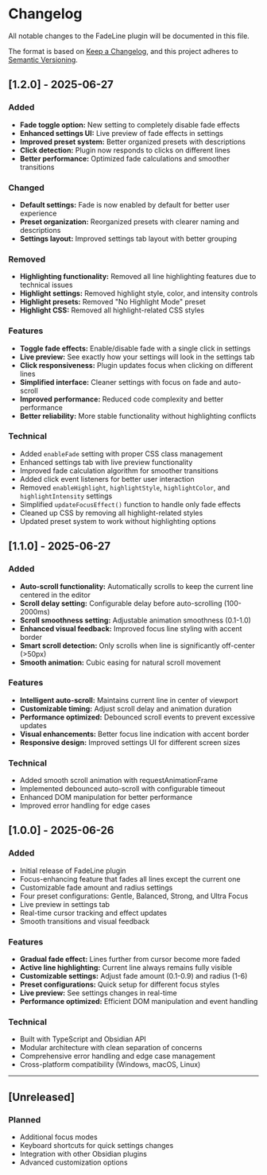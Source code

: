 # Changelog

All notable changes to the FadeLine plugin will be documented in this file.

The format is based on [Keep a Changelog](https://keepachangelog.com/en/1.0.0/),
and this project adheres to [Semantic Versioning](https://semver.org/spec/v2.0.0.html).

## [1.2.0] - 2025-06-27

### Added
- **Fade toggle option:** New setting to completely disable fade effects
- **Enhanced settings UI:** Live preview of fade effects in settings
- **Improved preset system:** Better organized presets with descriptions
- **Click detection:** Plugin now responds to clicks on different lines
- **Better performance:** Optimized fade calculations and smoother transitions

### Changed
- **Default settings:** Fade is now enabled by default for better user experience
- **Preset organization:** Reorganized presets with clearer naming and descriptions
- **Settings layout:** Improved settings tab layout with better grouping

### Removed
- **Highlighting functionality:** Removed all line highlighting features due to technical issues
- **Highlight settings:** Removed highlight style, color, and intensity controls
- **Highlight presets:** Removed "No Highlight Mode" preset
- **Highlight CSS:** Removed all highlight-related CSS styles

### Features
- **Toggle fade effects:** Enable/disable fade with a single click in settings
- **Live preview:** See exactly how your settings will look in the settings tab
- **Click responsiveness:** Plugin updates focus when clicking on different lines
- **Simplified interface:** Cleaner settings with focus on fade and auto-scroll
- **Improved performance:** Reduced code complexity and better performance
- **Better reliability:** More stable functionality without highlighting conflicts

### Technical
- Added `enableFade` setting with proper CSS class management
- Enhanced settings tab with live preview functionality
- Improved fade calculation algorithm for smoother transitions
- Added click event listeners for better user interaction
- Removed `enableHighlight`, `highlightStyle`, `highlightColor`, and `highlightIntensity` settings
- Simplified `updateFocusEffect()` function to handle only fade effects
- Cleaned up CSS by removing all highlight-related styles
- Updated preset system to work without highlighting options

## [1.1.0] - 2025-06-27

### Added
- **Auto-scroll functionality:** Automatically scrolls to keep the current line centered in the editor
- **Scroll delay setting:** Configurable delay before auto-scrolling (100-2000ms)
- **Scroll smoothness setting:** Adjustable animation smoothness (0.1-1.0)
- **Enhanced visual feedback:** Improved focus line styling with accent border
- **Smart scroll detection:** Only scrolls when line is significantly off-center (>50px)
- **Smooth animation:** Cubic easing for natural scroll movement

### Features
- **Intelligent auto-scroll:** Maintains current line in center of viewport
- **Customizable timing:** Adjust scroll delay and animation duration
- **Performance optimized:** Debounced scroll events to prevent excessive updates
- **Visual enhancements:** Better focus line indication with accent border
- **Responsive design:** Improved settings UI for different screen sizes

### Technical
- Added smooth scroll animation with requestAnimationFrame
- Implemented debounced auto-scroll with configurable timeout
- Enhanced DOM manipulation for better performance
- Improved error handling for edge cases

## [1.0.0] - 2025-06-26

### Added
- Initial release of FadeLine plugin
- Focus-enhancing feature that fades all lines except the current one
- Customizable fade amount and radius settings
- Four preset configurations: Gentle, Balanced, Strong, and Ultra Focus
- Live preview in settings tab
- Real-time cursor tracking and effect updates
- Smooth transitions and visual feedback

### Features
- **Gradual fade effect:** Lines further from cursor become more faded
- **Active line highlighting:** Current line always remains fully visible
- **Customizable settings:** Adjust fade amount (0.1-0.9) and radius (1-6)
- **Preset configurations:** Quick setup for different focus styles
- **Live preview:** See settings changes in real-time
- **Performance optimized:** Efficient DOM manipulation and event handling

### Technical
- Built with TypeScript and Obsidian API
- Modular architecture with clean separation of concerns
- Comprehensive error handling and edge case management
- Cross-platform compatibility (Windows, macOS, Linux)

---

## [Unreleased]

### Planned
- Additional focus modes
- Keyboard shortcuts for quick settings changes
- Integration with other Obsidian plugins
- Advanced customization options 

